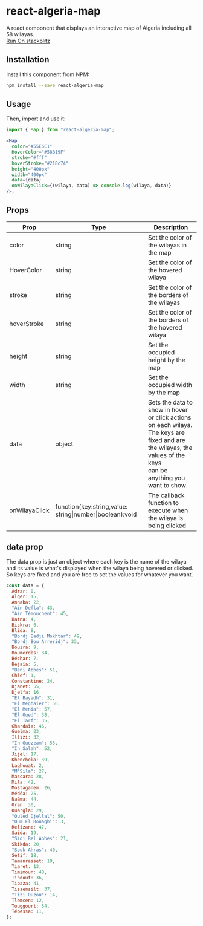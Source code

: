 ﻿# react-algeria-map

A react component that displays an interactive map of Algeria including all 58 wilayas.<br/>
[Run On stackblitz](https://stackblitz.com/edit/react-ts-8vv5gq?file=App.tsx)

## Installation

Install this component from NPM:

```bash
npm install --save react-algeria-map
```

## Usage

Then, import and use it:

```jsx
import { Map } from "react-algeria-map";

<Map
  color="#55E6C1"
  HoverColor="#58B19F"
  stroke="#fff"
  hoverStroke="#218c74"
  height="400px"
  width="400px"
  data={data}
  onWilayaClick={(wilaya, data) => console.log(wilaya, data)}
/>;
```
## Props
| Prop          | Type                                                     | Description                                                                                                                                                              |
|---------------|----------------------------------------------------------|--------------------------------------------------------------------------------------------------------------------------------------------------------------------------|
| color         | string                                                   | Set the color of the wilayas in the map                                                                                                                                  |
| HoverColor    | string                                                   | Set the color of the hovered wilaya                                                                                                                                      |
| stroke        | string                                                   | Set the color of the borders of the wilayas                                                                                                                              |
| hoverStroke   | string                                                   | Set the color of the borders of the hovered wilaya                                                                                                                       |
| height        | string                                                   | Set the occupied height by the map                                                                                                                                       |
| width         | string                                                   | Set the occupied width by the map                                                                                                                                        |
| data          | object                                                   | Sets the data to show in hover or click actions on each wilaya. <br>The keys are fixed and are the wilayas, the values of the keys <br>can be anything you want to show. |
| onWilayaClick | function(key:string,value: string\|number\|boolean):void | The callback function to execute when the wilaya is being clicked                                                                                                        |
## data prop

The data prop is just an object where each key is the name of the wilaya and its value is what's displayed when the wilaya being hovered or clicked. So keys are fixed and you are free to set the values for whatever you want.

```jsx
const data = {
  Adrar: 0,
  Alger: 15,
  Annaba: 22,
  "Aïn Defla": 43,
  "Aïn Témouchent": 45,
  Batna: 4,
  Biskra: 6,
  Blida: 8,
  "Bordj Badji Mokhtar": 49,
  "Bordj Bou Arreridj": 33,
  Bouira: 9,
  Boumerdès: 34,
  Béchar: 7,
  Béjaïa: 5,
  "Béni Abbès": 51,
  Chlef: 1,
  Constantine: 24,
  Djanet: 55,
  Djelfa: 16,
  "El Bayadh": 31,
  "El Meghaier": 56,
  "El Menia": 57,
  "El Oued": 38,
  "El Tarf": 35,
  Ghardaïa: 46,
  Guelma: 23,
  Illizi: 32,
  "In Guezzam": 53,
  "In Salah": 52,
  Jijel: 17,
  Khenchela: 39,
  Laghouat: 2,
  "M'Sila": 27,
  Mascara: 28,
  Mila: 42,
  Mostaganem: 26,
  Médéa: 25,
  Naâma: 44,
  Oran: 30,
  Ouargla: 29,
  "Ouled Djellal": 50,
  "Oum El Bouaghi": 3,
  Relizane: 47,
  Saïda: 19,
  "Sidi Bel Abbès": 21,
  Skikda: 20,
  "Souk Ahras": 40,
  Sétif: 18,
  Tamanrasset: 10,
  Tiaret: 13,
  Timimoun: 48,
  Tindouf: 36,
  Tipaza: 41,
  Tissemsilt: 37,
  "Tizi Ouzou": 14,
  Tlemcen: 12,
  Touggourt: 54,
  Tébessa: 11,
};
```
